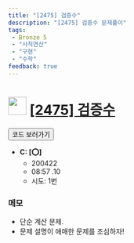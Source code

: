 ```yaml
---
title: "[2475] 검증수"
description: "[2475] 검증수 문제풀이"
tags: 
 - Bronze 5
 - "사칙연산"
 - "구현"
 - "수학"
feedback: true
---
```

<h1><img src="https://doky.space/assets/icpclev/b5.svg" height="37px"> <a href="http://icpc.me/2475">[2475] 검증수</a></h1>

<a href="https://github.com/DokySp/acmicpc-practice/tree/master/2475"><button class="btn btn-info">코드 보러가기</button></a>

- **C: [:o:]**
  - 200422
  - 08:57 .10 
  - 시도: 1번

### 메모
 - 단순 계산 문제.
 - 문제 설명이 애매한 문제를 조심하자!
